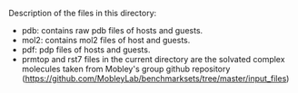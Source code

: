 Description of the files in this directory:
- pdb: contains raw pdb files of hosts and guests.
- mol2: contains mol2 files of host and guests.
- pdf: pdp files of hosts and guests.
- prmtop and rst7 files in the current directory are the solvated complex molecules taken from Mobley's group github repository (https://github.com/MobleyLab/benchmarksets/tree/master/input_files)